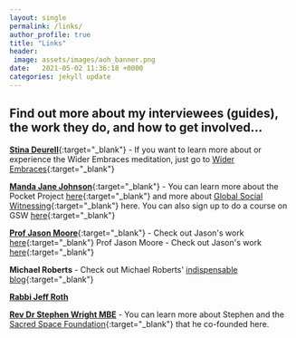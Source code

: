 ```yaml
---
layout: single
permalink: /links/
author_profile: true
title: "Links"
header: 
 image: assets/images/aoh_banner.png
date:   2021-05-02 11:36:18 +0000
categories: jekyll update
---
```


## Find out more about my interviewees (guides), the work they do, and how to get involved...

<a href="https://youtu.be/leyjEXxbJWM"><strong>Stina Deurell</strong></a>{:target="_blank"} - If you want to learn more about or experience the Wider Embraces meditation, just go to <a href="https://www.widerembraces.org">Wider Embraces</a>{:target="_blank"}

<a href=""><strong>Manda Jane Johnson</strong></a>{:target="_blank"} - You can learn more about the Pocket Project <a href="https://pocketproject.org/">here</a>{:target="_blank"} and more about <a href="https://pocketproject.org/global-social-witnessing/">Global Social Witnessing</a>{:target="_blank"} here. You can also sign up to do a course on GSW <a href="https://www.ubiquityuniversity.org/product/global-social-witnessing-foundations">here</a>{:target="_blank"}

<a href="https://youtu.be/OQ8ZafbGUSE"><strong>Prof Jason Moore</strong></a>{:target="_blank"} - Check out Jason's work <a href="https://jasonwmoore.com/">here</a>{:target="_blank"}
Prof Jason Moore - Check out Jason's work <a href="https://jasonwmoore.com/">here</a>{:target="_blank"}

<strong>Michael Roberts</strong> - Check out Michael Roberts' <a href="https://thenextrecession.com/">indispensable blog</a>{:target="_blank"}

<a href="https://youtu.be/9wWPUf9rbn8"><strong>Rabbi Jeff Roth</strong></a>

<a href="https://youtu.be/xHRp6ToU2Nw"><strong>Rev Dr Stephen Wright MBE</strong></a> - You can learn more about Stephen and the <a href="https://www.sacredspace.org.uk/">Sacred Space Foundation</a>{:target="_blank"} that he co-founded here.



